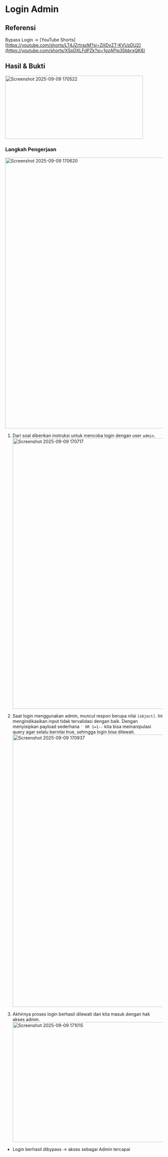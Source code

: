 # Login Admin

## Referensi

Bypass Login → [YouTube Shorts][https://youtube.com/shorts/LT4JZrtrazM?si=ZiliDvZT-KVUzDU2](https://youtube.com/shorts/XSpDXLFdPZk?si=1gzAPip35bbrxQK8)

## Hasil & Bukti

<img width="440" height="202" alt="Screenshot 2025-09-09 170522" src="https://github.com/user-attachments/assets/ced1620b-3823-4f24-9b8c-52c4d7a197f2" />

### Langkah Pengerjaan

<img width="1919" height="864" alt="Screenshot 2025-09-09 170620" src="https://github.com/user-attachments/assets/53e7f670-18a3-48c7-805a-45841ec21e49" />

1. Dari soal diberikan instruksi untuk mencoba login dengan user `admin`.
   <img width="1919" height="863" alt="Screenshot 2025-09-09 170717" src="https://github.com/user-attachments/assets/3d9bd657-cb25-4bf0-b04d-07582f33a5ae" />

2. Saat login menggunakan admin, muncul respon berupa nilai `[object]`. Ini mengindikasikan input tidak tervalidasi dengan baik. Dengan menyisipkan payload sederhana `' OR 1=1--` kita bisa memanipulasi query agar selalu bernilai true, sehingga login bisa dilewati.
   <img width="1919" height="869" alt="Screenshot 2025-09-09 170937" src="https://github.com/user-attachments/assets/9507cae2-69cf-44a7-b630-90bde74dac07" />

3. Akhirnya proses login berhasil dilewati dan kita masuk dengan hak akses admin.
   <img width="1919" height="383" alt="Screenshot 2025-09-09 171015" src="https://github.com/user-attachments/assets/bfc8ea5c-bad6-4ad0-82b7-189901269728" />

* Login berhasil dibypass → akses sebagai Admin tercapai 



